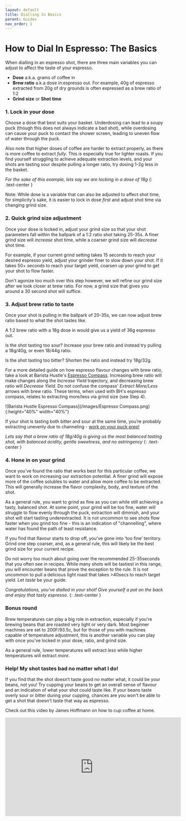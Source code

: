```yaml
---
layout: default
title: Dialling In Basics
parent: Guides
nav_order: 1
---
```


# How to Dial In Espresso: The Basics

When dialling in an espresso shot, there are three main variables you can adjust to affect the taste of your espresso.
- **Dose** a.k.a. grams of coffee in
- **Brew ratio** a.k.a dose in:espresso out. For example, 40g of espresso extracted from 20g of dry grounds is often expressed as a brew ratio of 1:2
- **Grind size** or **Shot time**

### 1. Lock in your dose
Choose a dose that best suits your basket. Underdosing can lead to a soupy puck (though this does not always indicate a bad shot), while overdosing can cause your puck to contact the shower screen, leading to uneven flow of water through the puck.

Also note that higher doses of coffee are harder to extract properly, as there is more coffee to extract _fully_. This is especially true for lighter roasts. If you find yourself struggling to achieve adequate extraction levels, and your shots are tasting sour despite pulling a longer ratio, try dosing 1-2g less in the basket.

_For the sake of this example, lets say we are locking in a dose of 18g_
{: .text-center }

Note: While dose is a variable that can also be adjusted to affect shot time, for simplicity's sake, it is easier to lock in dose *first* and adjust shot time via changing grind size.

### 2. Quick grind size adjustment
Once your dose is locked in, adjust your grind size so that your shot parameters fall within the ballpark of a 1:2 ratio shot taking 25-35s. A finer grind size will _increase_ shot time, while a coarser grind size will _decrease_ shot time. 

For example, if your current grind setting takes 15 seconds to reach your desired espresso yield, adjust your grinder finer to slow down your shot. If it takes 50+ seconds to reach your target yield, coarsen up your grind to get your shot to flow faster.  

Don't agonize too much over this step however, we will refine our grind size after we look closer at brew ratio. For now, a grind size that gives you around a 30 second shot will suffice.

### 3. Adjust brew ratio to taste
Once your shot is pulling in the ballpark of 20-35s, we can now adjust brew ratio based to what the shot tastes like.

A 1:2 brew ratio with a 18g dose in would give us a yield of 36g espresso out.

Is the shot tasting too sour? Increase your brew ratio and instead try pulling a 18g/40g, or even 18/44g ratio.

Is the shot tasting too bitter? Shorten the ratio and instead try 18g/32g.

For a more detailed guide on how espresso flavour changes with brew ratio, take a look at Barista Hustle's [Espresso Compass](https://www.baristahustle.com/blog/the-espresso-compass/). Increasing brew ratio will make changes along the _Increase Yield_ trajectory, and decreasing brew ratio will _Decrease Yield_. 
Do not confuse the compass' _Extract More/Less_ arrows with brew ratio. These terms, when used with BH's espresso compass, relates to extracting more/less via grind size (see Step 4). 

![Barista Hustle Espresso Compass](/images/Espresso Compass.png){:height="40%" width="40%"}

If your shot is tasting both bitter and sour at the same time, you’re probably extracting unevenly due to channeling - [work on your puck prep!](/guides/puckprep)

_Lets say that a brew ratio of 18g/40g is giving us the most balanced tasting shot, with balanced acidity, gentle sweetness, and no astringency_
{: .text-center }

### 4. Hone in on your grind
Once you’ve found the ratio that works best for this particular coffee, we want to work on increasing our extraction potential. A finer grind will expose more of the coffee solubles to water and allow more coffee to be extracted. This will generally increase the flavor complexity, body, and texture of the shot. 

As a general rule, you want to grind as fine as you can while still achieving a tasty, balanced shot. At some point, your grind will be too fine, water will struggle to flow evenly through the puck, extraction will diminish, and your shot will start tasting underextracted. It is not uncommon to see shots flow faster when you grind too fine - this is an indication of "channelling", where water has found the path of least resistance.

If you find that flavour starts to drop off, you’ve gone into ‘too fine’ territory. Grind one step coarser, and, as a general rule, this will likely be the best grind size for your current recipe.

Do not worry too much about going over the recommended 25-35seconds that you often see in recipes. While many shots will be tastiest in this range, you will encounter beans that prove the exception to the rule. It is not uncommon to pull a delicious light roast that takes >40secs to reach target yield. Let _taste_ be your guide. 

_Congratulations, you've dialled in your shot! Give yourself a pat on the back and enjoy that tasty espresso._
{: .text-center }

### Bonus round
Brew temperatures can play a big role in extraction, especially if you're brewing beans that are roasted very light or very dark. Most beginner machines are set to 200F/93.5c, but for those of you with machines capable of temperature adjustment, this is another variable you can play with once you've locked in your dose, ratio, and grind size.

As a general rule, lower temperatures will extract *less* while higher temperatures will extract *more*.

### Help! My shot tastes bad no matter what I do!

If you find that the shot doesn’t taste good no matter what, it could be your beans, not you! Try cupping your beans to get an overall sense of flavour and an indication of what your shot could taste like. If your beans taste overly sour or bitter during your cupping, chances are you won't be able to get a shot that doesn't taste that way as espresso.

Check out this video by James Hoffmann on how to cup coffee at home.
<iframe width="560" height="315" src="https://www.youtube.com/embed/cSEgP4VNynQ" frameborder="0" allow="accelerometer; autoplay; clipboard-write; encrypted-media; gyroscope; picture-in-picture" allowfullscreen></iframe>
